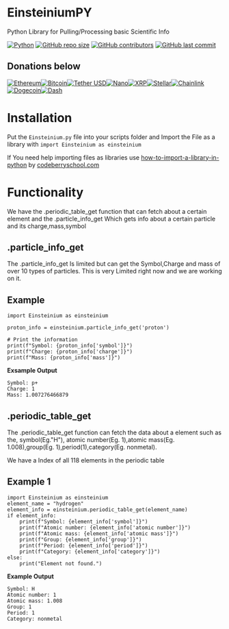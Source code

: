 # EinsteiniumPY
Python Library for Pulling/Processing basic Scientific Info

[![Python](https://img.shields.io/badge/python-3.9%2B-blue)](https://www.python.org/downloads/)
[![GitHub repo size](https://img.shields.io/github/repo-size/TheBruschettaBrother/EinsteiniumPY)](https://github.com/TheBruschettaBrother/EinsteiniumPY)
[![GitHub contributors](https://img.shields.io/github/contributors/TheBruschettaBrother/EinsteiniumPY)](https://github.com/TheBruschettaBrother/EinsteiniumPY/graphs/contributors)
[![GitHub last commit](https://img.shields.io/github/last-commit/TheBruschettaBrother/EinsteiniumPY)](https://github.com/TheBruschettaBrother/EinsteiniumPY/commits/master)

## Donations below

[![Ethereum](https://img.shields.io/badge/Ethereum-3C3C3D?style=for-the-badge&logo=ethereum&logoColor=white)](https://etherscan.io/address/0x872C3ea985120bE349182Ce8087442D5D51115a0)[![Bitcoin](https://img.shields.io/badge/Bitcoin-F7931A?style=for-the-badge&logo=bitcoin&logoColor=white)](https://mempool.space/address/bc1qk6l6s65q90s6gsfwp35h4gymxhxkt5x0fcq3p8)[![Tether USD](https://img.shields.io/badge/USDT-Tether%20USD-29B6AF?style=for-the-badge&logo=tether)](https://etherscan.io/address/0x872C3ea985120bE349182Ce8087442D5D51115a0)[![Nano](https://img.shields.io/badge/NANO-Nano-4A90E2?style=for-the-badge&logo=nano)](https://www.nanolooker.com/account/nano_1sc1dd1p6gi95i1sueposfbub1p9pxuuoqi8ttyjrfernuchrueqsxpfn48r)[![XRP](https://img.shields.io/badge/XRP-XRP-ED287B?style=for-the-badge&logo=xrp)](https://xrpscan.com/account/rHRLASZHdw3NWHsz1Vbk3Uz5ujXDEBTaQE)[![Stellar](https://img.shields.io/badge/XLM-Stellar-08B6FF?style=for-the-badge&logo=stellar)](https://stellar.expert/explorer/public/account/GDLSW7LQCBSZCEOHV4SDQDYEZ7PUV4SEDQ3DNQDMWCBCAP3M7L24MNJI)[![Chainlink](https://img.shields.io/badge/LINK-Chainlink-2C3E50?style=for-the-badge&logo=chainlink)](https://etherscan.io/address/0x872C3ea985120bE349182Ce8087442D5D51115a0)[![Dogecoin](https://img.shields.io/badge/DOGE-Dogecoin-C2A633?style=for-the-badge&logo=dogecoin)](https://blockchair.com/dogecoin/address/DTz1Uns3958e6N3ZJUMbbZxmL5GFPZwFwj)[![Dash](https://img.shields.io/badge/DASH-Dash-008DE4?style=for-the-badge&logo=dash)](https://blockchair.com/dash/address/XuoFyPKKge6heyQDmbmHBx23FvDZJYGk4M)

# Installation
Put the ```Einsteinium.py``` file into your scripts folder and Import the File as a library with
```import Einsteinium as einsteinium```

If You need help importing files as libraries use [how-to-import-a-library-in-python](https://codeberryschool.com/blog/en/how-to-import-a-library-in-python/) by [codeberryschool.com](codeberryschool.com)

# Functionality
We have the .periodic_table_get function that can fetch about a certain element and the .particle_info_get Which gets info about a certain particle and its charge,mass,symbol

## .particle_info_get
The .particle_info_get Is limited but can get the Symbol,Charge and mass of over 10 types of particles. This is very Limited right now and we are working on it.
## Example
```
import Einsteinium as einsteinium

proton_info = einsteinium.particle_info_get('proton')

# Print the information
print(f"Symbol: {proton_info['symbol']}")
print(f"Charge: {proton_info['charge']}")
print(f"Mass: {proton_info['mass']}")
```

**Exsample Output**
```
Symbol: p+
Charge: 1
Mass: 1.007276466879
```

## .periodic_table_get

The .periodic_table_get function can fetch the data about a element such as the, symbol(Eg."H"), atomic number(Eg. 1),atomic mass(Eg. 1.008),group(Eg. 1),period(1),category(Eg. nonmetal). 

We have a Index of all 118 elements in the periodic table
## Example 1
```
import Einsteinium as einsteinium
element_name = "hydrogen"
element_info = einsteinium.periodic_table_get(element_name)
if element_info:
    print(f"Symbol: {element_info['symbol']}")
    print(f"Atomic number: {element_info['atomic number']}")
    print(f"Atomic mass: {element_info['atomic mass']}")
    print(f"Group: {element_info['group']}")
    print(f"Period: {element_info['period']}")
    print(f"Category: {element_info['category']}")
else:
    print("Element not found.")
```
**Example Output**
```
Symbol: H
Atomic number: 1
Atomic mass: 1.008
Group: 1
Period: 1
Category: nonmetal
```
